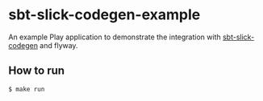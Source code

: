 # sbt-slick-codegen-example

An example Play application to demonstrate the integration with [sbt-slick-codegen](https://github.com/tototoshi/sbt-slick-codegen) and flyway.

## How to run

```
$ make run
```
